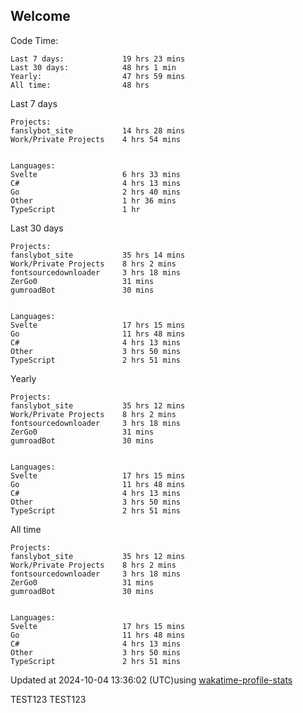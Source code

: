 ## Welcome

<!--START_SECTION:waka-->
Code Time:

```text
Last 7 days:             19 hrs 23 mins
Last 30 days:            48 hrs 1 min
Yearly:                  47 hrs 59 mins
All time:                48 hrs
```
Last 7 days
```text
Projects:
fanslybot_site           14 hrs 28 mins
Work/Private Projects    4 hrs 54 mins


Languages:
Svelte                   6 hrs 33 mins
C#                       4 hrs 13 mins
Go                       2 hrs 40 mins
Other                    1 hr 36 mins
TypeScript               1 hr
```
Last 30 days
```text
Projects:
fanslybot_site           35 hrs 14 mins
Work/Private Projects    8 hrs 2 mins
fontsourcedownloader     3 hrs 18 mins
ZerGo0                   31 mins
gumroadBot               30 mins


Languages:
Svelte                   17 hrs 15 mins
Go                       11 hrs 48 mins
C#                       4 hrs 13 mins
Other                    3 hrs 50 mins
TypeScript               2 hrs 51 mins
```
Yearly
```text
Projects:
fanslybot_site           35 hrs 12 mins
Work/Private Projects    8 hrs 2 mins
fontsourcedownloader     3 hrs 18 mins
ZerGo0                   31 mins
gumroadBot               30 mins


Languages:
Svelte                   17 hrs 15 mins
Go                       11 hrs 48 mins
C#                       4 hrs 13 mins
Other                    3 hrs 50 mins
TypeScript               2 hrs 51 mins
```
All time
```text
Projects:
fanslybot_site           35 hrs 12 mins
Work/Private Projects    8 hrs 2 mins
fontsourcedownloader     3 hrs 18 mins
ZerGo0                   31 mins
gumroadBot               30 mins


Languages:
Svelte                   17 hrs 15 mins
Go                       11 hrs 48 mins
C#                       4 hrs 13 mins
Other                    3 hrs 50 mins
TypeScript               2 hrs 51 mins
```
Updated at 2024-10-04 13:36:02 (UTC)using [wakatime-profile-stats](https://github.com/ZerGo0/wakatime-profile-stats)
<!--END_SECTION:waka-->

TEST123
TEST123